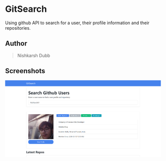 # GitSearch
Using github API to search for a user, their profile information and their repositories.

## Author
> Nishkarsh Dubb

## Screenshots
![App Screenshot](images/1.png)


